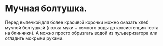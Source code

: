 # Мучная болтушка.

Перед выпечкой для более красивой корочки можно смазать хлеб мучной болтушкой (ложка муки + немного воды до консистенции теста на блинчики). А можно просто обрызгать водой из пульверизатора или огладить мокрыми руками.
